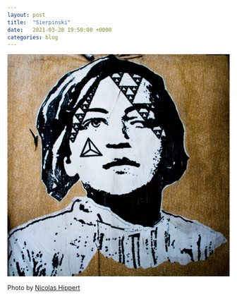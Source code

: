 ```yaml
---
layout: post
title:  "Sierpinski"
date:   2021-03-28 19:50:00 +0000
categories: blog
---
```



![](/assets/nicolas-hippert-sierpinski-street-art.jpg)

Photo by [Nicolas Hippert](https://unsplash.com/photos/5vNKjaAXcHM)
